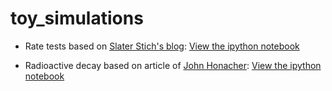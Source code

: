 toy_simulations
===============

- Rate tests based on [Slater Stich's blog](http://newdatascientist.com/blog): [View the ipython notebook](http://nbviewer.ipython.org/github.com/svacha/toy_simulations/blob/master/rate%20test.ipynb)

- Radioactive decay based on article of [John Honacher](http://thexbar.me/2014/10/24/raddecay/): [View the ipython notebook](http://nbviewer.ipython.org/github.com/svacha/toy_simulations/blob/master/radioactive%20decay%20-%20simulation%20vs%20markov%20model.ipynb)
